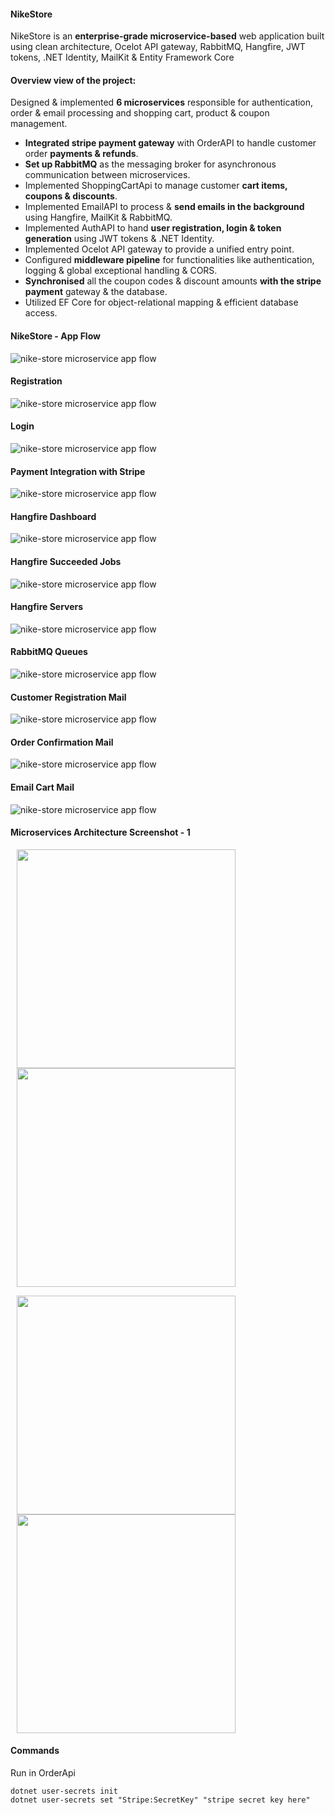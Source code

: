
#### NikeStore 

NikeStore is an **enterprise-grade microservice-based** web application built using clean architecture, Ocelot API gateway, RabbitMQ, Hangfire,
JWT tokens, .NET Identity, MailKit & Entity Framework Core


#### Overview view of the project: 
Designed & implemented **6 microservices** responsible for authentication, order & email processing and shopping cart, product &
coupon management.
* **Integrated stripe payment gateway** with OrderAPI to handle customer order **payments & refunds**.
* **Set up RabbitMQ** as the messaging broker for asynchronous communication between microservices.
* Implemented ShoppingCartApi to manage customer **cart items, coupons & discounts**.
* Implemented EmailAPI to process & **send emails in the background** using Hangfire, MailKit & RabbitMQ.
* Implemented AuthAPI to hand **user registration, login & token generation** using JWT tokens & .NET Identity.
* Implemented Ocelot API gateway to provide a unified entry point.
* Configured **middleware pipeline** for functionalities like authentication, logging & global exceptional handling & CORS.
* **Synchronised** all the coupon codes & discount amounts **with the stripe payment** gateway & the database.
* Utilized EF Core for object-relational mapping & efficient database access.

#### NikeStore - App Flow

![nike-store microservice app flow](https://github.com/devxbasit/NikeStore/blob/master/ss/nikestore-app-flow.png)

#### Registration

![nike-store microservice app flow](https://github.com/devxbasit/NikeStore/blob/master/ss/register.png)

#### Login

![nike-store microservice app flow](https://github.com/devxbasit/NikeStore/blob/master/ss/login.png)

#### Payment Integration with Stripe

![nike-store microservice app flow](https://github.com/devxbasit/NikeStore/blob/master/ss/stripe.png)

#### Hangfire Dashboard

![nike-store microservice app flow](https://github.com/devxbasit/NikeStore/blob/master/ss/hangfire-dashboard.png)

#### Hangfire Succeeded Jobs

![nike-store microservice app flow](https://github.com/devxbasit/NikeStore/blob/master/ss/hangfire-succeeded-jobs.png)

#### Hangfire Servers

![nike-store microservice app flow](https://github.com/devxbasit/NikeStore/blob/master/ss/hangfire-servers.png)

#### RabbitMQ Queues

![nike-store microservice app flow](https://github.com/devxbasit/NikeStore/blob/master/ss/rabbit-mq-queues.png)

#### Customer Registration Mail

![nike-store microservice app flow](https://github.com/devxbasit/NikeStore/blob/master/ss/registration-mail.png)

#### Order Confirmation Mail

![nike-store microservice app flow](https://github.com/devxbasit/NikeStore/blob/master/ss/order-confirmation-mail.png)

#### Email Cart Mail

![nike-store microservice app flow](https://github.com/devxbasit/NikeStore/blob/master/ss/email-cart-mail.png)


#### Microservices Architecture Screenshot - 1
<p>
  <img style="width: 350px; height: auto;" src="https://github.com/devxbasit/NikeStore/blob/master/ss/rider-rabbit-mq.png" hspace="10" >
  <img style="width: 350px; height: auto;" src="https://github.com/devxbasit/NikeStore/blob/master/ss/rider-frontend.png" hspace="10" >
</p>

<p>
  <img style="width: 350px; height: auto;"  src="https://github.com/devxbasit/NikeStore/blob/master/ss/sql.png" hspace="10" >
  <img style="width: 350px; height: auto;"  src="https://github.com/devxbasit/NikeStore/blob/master/ss/rider-overview.png" hspace="10" >
</p>


#### Commands

Run in OrderApi

```
dotnet user-secrets init
dotnet user-secrets set "Stripe:SecretKey" "stripe secret key here"
```
